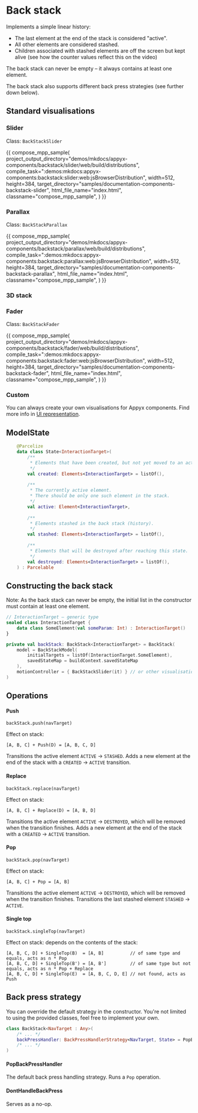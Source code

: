 # Back stack

Implements a simple linear history:

- The last element at the end of the stack is considered "active".
- All other elements are considered stashed.
- Children associated with stashed elements are off the screen but kept alive (see how the counter values reflect this on the video)

The back stack can never be empty – it always contains at least one element.

The back stack also supports different back press strategies (see further down below).


## Standard visualisations

### Slider

Class: `BackStackSlider`

{{
compose_mpp_sample(
project_output_directory="demos/mkdocs/appyx-components/backstack/slider/web/build/distributions",
compile_task=":demos:mkdocs:appyx-components:backstack:slider:web:jsBrowserDistribution",
width=512,
height=384,
target_directory="samples/documentation-components-backstack-slider",
html_file_name="index.html",
classname="compose_mpp_sample",
)
}}

### Parallax

Class: `BackStackParallax`

{{
compose_mpp_sample(
project_output_directory="demos/mkdocs/appyx-components/backstack/parallax/web/build/distributions",
compile_task=":demos:mkdocs:appyx-components:backstack:parallax:web:jsBrowserDistribution",
width=512,
height=384,
target_directory="samples/documentation-components-backstack-parallax",
html_file_name="index.html",
classname="compose_mpp_sample",
)
}}

### 3D stack

### Fader

Class: `BackStackFader`

{{
    compose_mpp_sample(
        project_output_directory="demos/mkdocs/appyx-components/backstack/fader/web/build/distributions",
        compile_task=":demos:mkdocs:appyx-components:backstack:fader:web:jsBrowserDistribution",
        width=512,
        height=384,
        target_directory="samples/documentation-components-backstack-fader",
        html_file_name="index.html",
        classname="compose_mpp_sample",
    )
}}

### Custom

You can always create your own visualisations for Appyx components. Find more info in [UI representation](../interactions/uirepresentation.md).



## ModelState

```kotlin
    @Parcelize
    data class State<InteractionTarget>(
        /**
         * Elements that have been created, but not yet moved to an active state
         */
        val created: Elements<InteractionTarget> = listOf(),
    
        /**
         * The currently active element.
         * There should be only one such element in the stack.
         */
        val active: Element<InteractionTarget>,
    
        /**
         * Elements stashed in the back stack (history).
         */
        val stashed: Elements<InteractionTarget> = listOf(),
    
        /**
         * Elements that will be destroyed after reaching this state.
         */
        val destroyed: Elements<InteractionTarget> = listOf(),
    ) : Parcelable
```

## Constructing the back stack

Note: As the back stack can never be empty, the initial list in the constructor must contain at 
least one element.

```kotlin
// InteractionTarget – generic type
sealed class InteractionTarget {
    data class SomeElement(val someParam: Int) : InteractionTarget()
}

private val backStack: BackStack<InteractionTarget> = BackStack(
    model = BackStackModel(
        initialTargets = listOf(InteractionTarget.SomeElement),
        savedStateMap = buildContext.savedStateMap
    ),
    motionController = { BackStackSlider(it) } // or other visualisations 
)
```

## Operations

#### Push

`backStack.push(navTarget)`

Effect on stack:
```
[A, B, C] + Push(D) = [A, B, C, D]
```

Transitions the active element `ACTIVE` -> `STASHED`.
Adds a new element at the end of the stack with a `CREATED` -> `ACTIVE` transition.


#### Replace

`backStack.replace(navTarget)`

Effect on stack:
```
[A, B, C] + Replace(D) = [A, B, D]
```

Transitions the active element `ACTIVE` -> `DESTROYED`, which will be removed when the transition finishes.
Adds a new element at the end of the stack with a `CREATED` -> `ACTIVE` transition.


#### Pop

`backStack.pop(navTarget)`

Effect on stack:
```
[A, B, C] + Pop = [A, B]
```

Transitions the active element `ACTIVE` -> `DESTROYED`, which will be removed when the transition finishes.
Transitions the last stashed element `STASHED` -> `ACTIVE`.


#### Single top

`backStack.singleTop(navTarget)`

Effect on stack: depends on the contents of the stack:

```
[A, B, C, D] + SingleTop(B)  = [A, B]          // of same type and equals, acts as n * Pop
[A, B, C, D] + SingleTop(B') = [A, B']         // of same type but not equals, acts as n * Pop + Replace
[A, B, C, D] + SingleTop(E)  = [A, B, C, D, E] // not found, acts as Push
```


## Back press strategy

You can override the default strategy in the constructor. You're not limited to using the provided classes, feel free to implement your own.

```kotlin
class BackStack<NavTarget : Any>(
    /* ... */
    backPressHandler: BackPressHandlerStrategy<NavTarget, State> = PopBackPressHandler(),
    /* ... */
) 
```

#### PopBackPressHandler

The default back press handling strategy. Runs a `Pop` operation.

#### DontHandleBackPress

Serves as a no-op.

